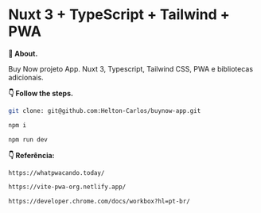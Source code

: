 # Nuxt 3 + TypeScript + Tailwind + PWA

**💬 About.** 

Buy Now projeto App. Nuxt 3, Typescript, Tailwind CSS, PWA e bibliotecas adicionais.

**👇 Follow the steps.** 

```bash
git clone: git@github.com:Helton-Carlos/buynow-app.git
```

```bash
npm i 
```

```bash
npm run dev
```


**👇 Referência:** 

```bash
https://whatpwacando.today/
```
```bash
https://vite-pwa-org.netlify.app/
```
```bash
https://developer.chrome.com/docs/workbox?hl=pt-br/
```
